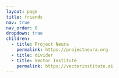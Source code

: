 ```yaml
---
layout: page
title: friends
nav: true
nav_order: 8
dropdown: true
children:
  - title: Project Neura
    permalink: https://projectneura.org
  - title: divider
  - title: Vector Institute
    permalink: https://vectorinstitute.ai
---
```


